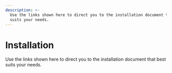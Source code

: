 ```yaml
---
description: >-
  Use the links shown here to direct you to the installation document that best
  suits your needs.
---
```


# Installation

Use the links shown here to direct you to the installation document that best suits your needs.

